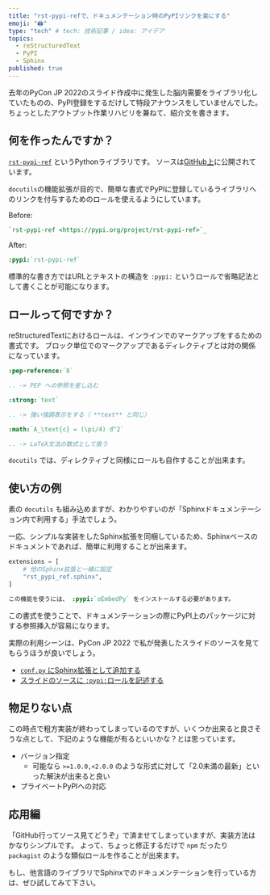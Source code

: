 ```yaml
---
title: "rst-pypi-refで、ドキュメンテーション時のPyPIリンクを楽にする"
emoji: "🖨"
type: "tech" # tech: 技術記事 / idea: アイデア
topics:
  - reStructuredText
  - PyPI
  - Sphinx
published: true
---
```


去年のPyCon JP 2022のスライド作成中に発生した脳内需要をライブラリ化していたものの、PyPI登録をするだけして特段アナウンスをしていませんでした。
ちょっとしたアウトプット作業リハビリを兼ねて、紹介文を書きます。

## 何を作ったんですか？

[`rst-pypi-ref`](https://pypi.org/project/rst-pypi-ref) というPythonライブラリです。
ソースは[GitHub上](https://github.com/attakei-lab/rst-pypi-ref)に公開されています。

`docutils`の機能拡張が目的で、簡単な書式でPyPIに登録しているライブラリへのリンクを付与するためのロールを使えるようにしています。

Before:

```rest
`rst-pypi-ref <https://pypi.org/project/rst-pypi-ref>`_
```

After:

```rest
:pypi:`rst-pypi-ref`
```

標準的な書き方ではURLとテキストの構造を `:pypi:` というロールで省略記法として書くことが可能になります。

## ロールって何ですか？

reStructuredTextにおけるロールは、インラインでのマークアップをするための書式です。
ブロック単位でのマークアップであるディレクティブとは対の関係になっています。

```rest
:pep-reference:`8`

.. -> PEP への参照を差し込む

:strong:`text`

.. -> 強い強調表示をする（ **text** と同じ）

:math:`A_\text{c} = (\pi/4) d^2`

.. -> LaTeX文法の数式として扱う
```

`docutils` では、ディレクティブと同様にロールも自作することが出来ます。

## 使い方の例

素の `docutils` も組み込めますが、わかりやすいのが「Sphinxドキュメンテーション内で利用する」手法でしょう。

一応、シンプルな実装をしたSphinx拡張を同梱しているため、Sphinxベースのドキュメントであれば、簡単に利用することが出来ます。

```python:conf.py
extensions = [
    # 他のSphinx拡張と一緒に設定
    "rst_pypi_ref.sphinx",
]
```

```rest:index.rst
この機能を使うには、 :pypi:`oEmbedPy` をインストールする必要があります。
```

この書式を使うことで、ドキュメンテーションの際にPyPI上のパッケージに対する参照挿入が容易になります。

実際の利用シーンは、PyCon JP 2022 で私が発表したスライドのソースを見てもらうほうが良いでしょう。

* [`conf.py` にSphinx拡張として追加する](https://github.com/attakei/slides/blob/main/source/conf.py)
* [スライドのソースに `:pypi:`ロールを記述する](https://github.com/attakei/slides/blob/main/source/pyconjp-2022/3_about-extension.rst)

## 物足りない点

この時点で粗方実装が終わってしまっているのですが、いくつか出来ると良さそうな点として、下記のような機能が有るといいかな？とは思っています。

* バージョン指定
  * 可能なら `>=1.0.0,<2.0.0` のような形式に対して「2.0未満の最新」といった解決が出来ると良い
* プライベートPyPIへの対応

## 応用編

「GitHub行ってソース見てどうぞ」で済ませてしまっていますが、実装方法はかなりシンプルです。
よって、ちょっと修正するだけで `npm` だったり `packagist` のような類似ロールを作ることが出来ます。

もし、他言語のライブラリでSphinxでのドキュメンテーションを行っている方は、ぜひ試してみて下さい。
